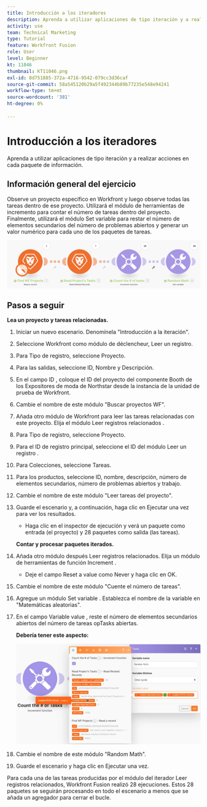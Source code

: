 ```yaml
---
title: Introducción a los iteradores
description: Aprenda a utilizar aplicaciones de tipo iteración y a realizar acciones en cada paquete de información.
activity: use
team: Technical Marketing
type: Tutorial
feature: Workfront Fusion
role: User
level: Beginner
kt: 11046
thumbnail: KT11046.png
exl-id: 8d751885-372a-4716-9542-079cc3d36caf
source-git-commit: 58a545120b29a5f492344b89b77235e548e94241
workflow-type: tm+mt
source-wordcount: '381'
ht-degree: 0%

---
```


# Introducción a los iteradores

Aprenda a utilizar aplicaciones de tipo iteración y a realizar acciones en cada paquete de información.

## Información general del ejercicio

Observe un proyecto específico en Workfront y luego observe todas las tareas dentro de ese proyecto. Utilizará el módulo de herramientas de incremento para contar el número de tareas dentro del proyecto. Finalmente, utilizará el módulo Set variable para restar el número de elementos secundarios del número de problemas abiertos y generar un valor numérico para cada uno de los paquetes de tareas.

![Introducción a los iteradores Imagen 1](../12-exercises/assets/introduction-to-iterators-walkthrough-1.png)

## Pasos a seguir

**Lea un proyecto y tareas relacionadas.**

1. Iniciar un nuevo escenario. Denomínela &quot;Introducción a la iteración&quot;.
1. Seleccione Workfront como módulo de déclencheur, Leer un registro.
1. Para Tipo de registro, seleccione Proyecto.
1. Para las salidas, seleccione ID, Nombre y Descripción.
1. En el campo ID , coloque el ID del proyecto del componente Booth de los Expositores de moda de Northstar desde la instancia de la unidad de prueba de Workfront.
1. Cambie el nombre de este módulo &quot;Buscar proyectos WF&quot;.
1. Añada otro módulo de Workfront para leer las tareas relacionadas con este proyecto. Elija el módulo Leer registros relacionados .
1. Para Tipo de registro, seleccione Proyecto.
1. Para el ID de registro principal, seleccione el ID del módulo Leer un registro .
1. Para Colecciones, seleccione Tareas.
1. Para los productos, seleccione ID, nombre, descripción, número de elementos secundarios, número de problemas abiertos y trabajo.
1. Cambie el nombre de este módulo &quot;Leer tareas del proyecto&quot;.
1. Guarde el escenario y, a continuación, haga clic en Ejecutar una vez para ver los resultados.

   + Haga clic en el inspector de ejecución y verá un paquete como entrada (el proyecto) y 28 paquetes como salida (las tareas).

   **Contar y procesar paquetes iterados.**

1. Añada otro módulo después Leer registros relacionados. Elija un módulo de herramientas de función Increment .

   + Deje el campo Reset a value como Never y haga clic en OK.

1. Cambie el nombre de este módulo &quot;Cuente el número de tareas&quot;.
1. Agregue un módulo Set variable . Establezca el nombre de la variable en &quot;Matemáticas aleatorias&quot;.
1. En el campo Variable value , reste el número de elementos secundarios abiertos del número de tareas opTasks abiertas.

   **Debería tener este aspecto:**

   ![Introducción a los iteradores Imagen 2](../12-exercises/assets/introduction-to-iterators-walkthrough-2.png)

1. Cambie el nombre de este módulo &quot;Random Math&quot;.
1. Guarde el escenario y haga clic en Ejecutar una vez.

Para cada una de las tareas producidas por el módulo del iterador Leer registros relacionados, Workfront Fusion realizó 28 ejecuciones. Estos 28 paquetes se seguirán procesando en todo el escenario a menos que se añada un agregador para cerrar el bucle.
